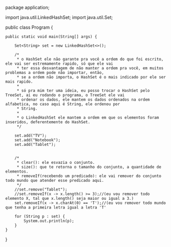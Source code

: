package application;

import java.util.LinkedHashSet;
import java.util.Set;

public class Program {
	
	public static void main(String[] args) {
		
		Set<String> set = new LinkedHashSet<>();
		
		/*
		 * o HashSet ele não garante pra você a ordem do que foi escrito, ele vai ser estremamente rapido, só que ele vai
		 * ter essa desvantagem de não manter a ordem pra você, em muitos problemas a ordem pode não importar, então,
		 * se a ordem não importa, o HashSet é o mais indicado por ele ser mais rapido.
		 * 
		 * só pra mim ter uma ideia, eu posso trocar o HashSet pelo TreeSet, ai eu rodando o programa, o TreeSet ele vai
		 * ordenar os dados, ele mantem os dados ordenados na ordem alfabetica, no caso aqui é String, ele ordenou por 
		 * String.
		 * 
		 * o LinkedHashSet ele mantem a ordem em que os elementos foram inseridos, deferentemente do HashSet.
		 */
		
		set.add("TV");
		set.add("Notebook");
		set.add("Tablet");
		
		
		/*
		 * clear(): ele esvazia o conjunto.
		 * size(): que te retorna o tamanho do conjunto, a quantidade de elementos.
		 * removeIf(recebendo um predicado): ele vai remover do conjunto todo mundo que atender esse predicado aqui.
		 */
		//set.remove("Tablet");
		//set.removeIf(x -> x.length() >= 3);//(eu vou remover todo elemento X, tal que x.length() seja maior ou igual a 3.)
		set.removeIf(x -> x.charAt(0) == 'T');//(eu vou remover todo mundo que tenha a primeira letra igual a letra 'T'
		
		for (String p : set) {
			System.out.println(p);
		}
	}
}
